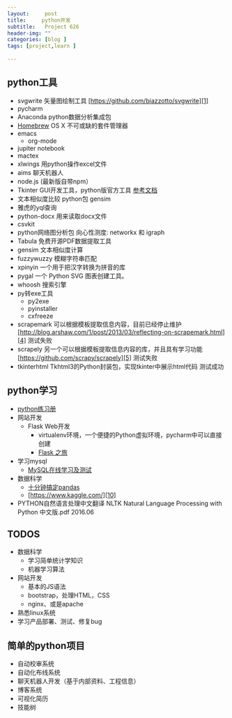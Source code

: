 ```yaml
---
layout:     post
title:     python开发
subtitle:   Project 626
header-img: ""
categories: [blog ]
tags: [project,learn ]
 
---
```


## python工具
- svgwrite 矢量图绘制工具 [https://github.com/biazzotto/svgwrite][1]
- pycharm
- Anaconda python数据分析集成包
- [Homebrew][2] OS X 不可或缺的套件管理器
- emacs
	- org-mode
- jupiter notebook
- mactex
- xlwings 用python操作excel文件
- aims 聊天机器人
- node.js (最新版自带npm）
- Tkinter GUI开发工具，python版官方工具 [参考文档][3]
- 文本相似度比较 python包 gensim
- 雅虎的yql查询
- python-docx 用来读取docx文件
- csvkit
- python网络图分析包 向心性测度: networkx 和 igraph
- Tabula 免费开源PDF数据提取工具
- gensim 文本相似度计算
- fuzzywuzzy 模糊字符串匹配
- xpinyin 一个用于把汉字转换为拼音的库
- pygal 一个 Python SVG 图表创建工具。
- whoosh 搜索引擎
- py转exe工具
	- py2exe
	- pyinstaller
	- cxfreeze
- scrapemark 可以根据模板提取信息内容，目前已经停止维护 [http://blog.arshaw.com/1/post/2013/03/reflecting-on-scrapemark.html][4] 测试失败
- scrapely 另一个可以根据模板提取信息内容的库，并且具有学习功能 [https://github.com/scrapy/scrapely][5] 测试失败
- tkinterhtml Tkhtml3的Python封装包，实现tkinter中展示html代码 测试成功

	 


## python学习
- [python练习册][6]
- 网站开发
	- Flask Web开发
		- virtualenv环境，一个便捷的Python虚拟环境，pycharm中可以直接创建
		- [Flask 之旅][7]
- 学习mysql
	- [MySQL在线学习及测试][8]
- 数据科学
	- [十分钟搞定pandas][9]
	- [https://www.kaggle.com/][10]
- PYTHON自然语言处理中文翻译 NLTK Natural Language Processing with Python 中文版.pdf 2016.06

## TODOS
- 数据科学
	 - 学习简单统计学知识
	- 机器学习算法
- 网站开发
	- 基本的JS语法
	- bootstrap，处理HTML，CSS
	- nginx、或是apache
- 熟悉linux系统
- 学习产品部署、测试、修复bug

## 简单的python项目
- 自动校审系统
- 自动化布线系统
- 聊天机器人开发（基于内部资料、工程信息）
- 博客系统
- 可视化简历
- 技能树

[1]:	https://github.com/biazzotto/svgwrite "https://github.com/biazzotto/svgwrite"
[2]:	http://brew.sh/index_zh-cn.html
[3]:	http://effbot.org/tkinterbook/
[4]:	http://blog.arshaw.com/1/post/2013/03/reflecting-on-scrapemark.html
[5]:	https://github.com/scrapy/scrapely
[6]:	https://github.com/Yixiaohan/show-me-the-code
[7]:	https://spacewander.github.io/explore-flask-zh/14-deployment.html
[8]:	http://sqlzoo.net/wiki/SQL_Tutorial
[9]:	http://www.shizhuolin.com/2015/04/19/978.html
[10]:	https://www.kaggle.com/